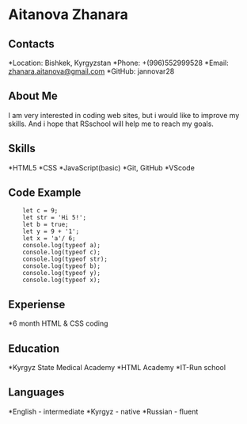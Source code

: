 # Aitanova Zhanara

## Contacts

*Location: Bishkek, Kyrgyzstan
*Phone: +(996)552999528
*Email: zhanara.aitanova@gmail.com
*GitHub: jannovar28

## About Me

I am very interested in coding web sites, but i would like to improve my skills.
And i hope that RSschool will help me to reach my goals.

## Skills

*HTML5
*CSS
*JavaScript(basic)
*Git, GitHub
*VScode

## Code Example

```let a;
    let c = 9;
    let str = 'Hi 5!';
    let b = true;
    let y = 9 + '1';
    let x = 'a'/ 6;
    console.log(typeof a);
    console.log(typeof c);
    console.log(typeof str);
    console.log(typeof b);
    console.log(typeof y);
    console.log(typeof x);
```

## Experiense

*6 month HTML & CSS coding

## Education

*Kyrgyz State Medical Academy
*HTML Academy
*IT-Run school

## Languages

*English - intermediate
*Kyrgyz - native
*Russian - fluent
